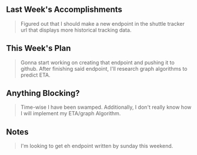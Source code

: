 ## Last Week's Accomplishments

> Figured out that I should make a new endpoint in the shuttle tracker url that displays more historical tracking data.

## This Week's Plan
> Gonna start working on creating that endpoint and pushing it to github. After finishing said endpoint, I'll research graph algorithms to predict ETA.

## Anything Blocking?

> Time-wise I have been swamped. Additionally, I don't really know how I will implement my ETA/graph Algorithm.

## Notes
> I'm looking to get eh endpoint written by sunday this weekend.